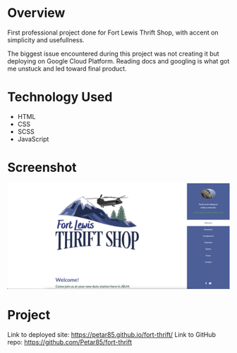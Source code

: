 # Overview

First professional project done for Fort Lewis Thrift Shop, with accent on simplicity and usefullness.

The biggest issue encountered during this project was not creating it but deploying on Google Cloud Platform.
Reading docs and googling is what got me unstuck and led toward final product.

# Technology Used

* HTML
* CSS
* SCSS
* JavaScript

# Screenshot

![fort-thrift](./images/screenshot.png)

# Project

Link to deployed site: https://petar85.github.io/fort-thrift/
Link to GitHub repo: https://github.com/Petar85/fort-thrift

